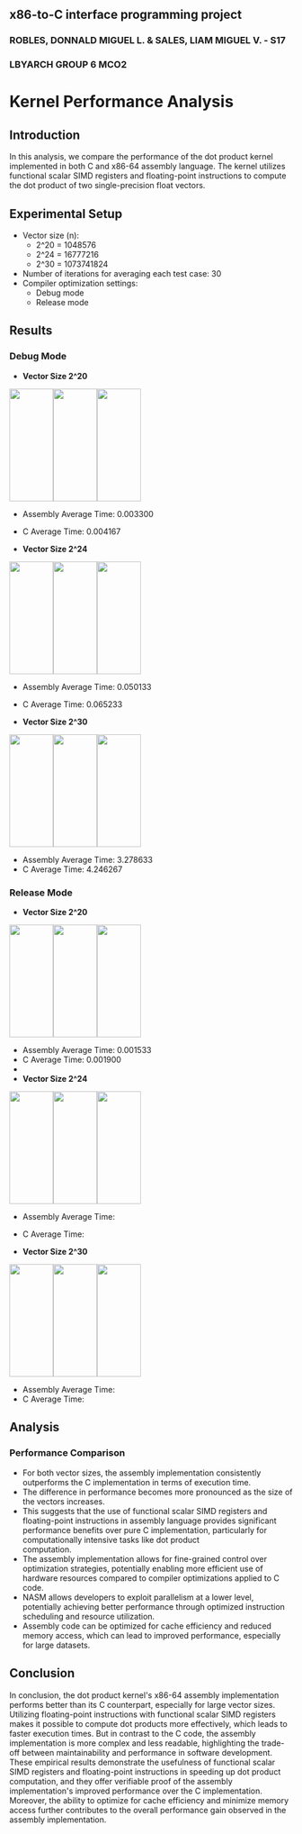 ## x86-to-C interface programming project
### ROBLES, DONNALD MIGUEL L. & SALES, LIAM MIGUEL V. - S17
### LBYARCH GROUP 6 MCO2



# Kernel Performance Analysis

## Introduction
In this analysis, we compare the performance of the dot product kernel implemented in both C and x86-64 assembly language. The kernel utilizes functional scalar SIMD registers and floating-point instructions to compute the dot product of two single-precision float vectors.

## Experimental Setup
- Vector size (n):
  - 2^20 = 1048576
  - 2^24 = 16777216
  - 2^30 = 1073741824
- Number of iterations for averaging each test case: 30
- Compiler optimization settings:
  - Debug mode
  - Release mode

## Results


### Debug Mode
- **Vector Size  2^20**

<div style="display: flex;">
    <img src="https://github.com/MiguelRobles7/Assembly-to-C-Interface-Programming-Project/assets/132888676/bd998b77-84dd-4178-ac4d-80fd2f2f8904" style="width: 78.17px; height: 200px;">
    <img src="https://github.com/MiguelRobles7/Assembly-to-C-Interface-Programming-Project/assets/132888676/86dff322-631a-4479-b6d3-7814e4c41096" style="width: 78.17px; height: 200px;">
    <img src="https://github.com/MiguelRobles7/Assembly-to-C-Interface-Programming-Project/assets/132888676/553d824a-de4c-4f51-aaca-6b2943f3799b" style="width: 78.17px; height: 200px;">
</div>

  - Assembly Average Time: 0.003300
  - C Average Time: 0.004167
    
- **Vector Size  2^24**

<div style="display: flex;">
    <img src="https://github.com/MiguelRobles7/Assembly-to-C-Interface-Programming-Project/assets/132888676/e28a987d-c8b2-4181-8dee-952fcb260c50" style="width: 78.17px; height: 200px;">
    <img src="https://github.com/MiguelRobles7/Assembly-to-C-Interface-Programming-Project/assets/132888676/5b21f20e-13c2-4d46-b4db-a9d27f524b4b" style="width: 78.17px; height: 200px;">
    <img src="https://github.com/MiguelRobles7/Assembly-to-C-Interface-Programming-Project/assets/132888676/44743ebb-5415-4db0-aff9-0c222c77f14e" style="width: 78.17px; height: 200px;">
</div>

  - Assembly Average Time: 0.050133
  - C Average Time: 0.065233

- **Vector Size  2^30**
  
<div style="display: flex;">
    <img src="https://github.com/MiguelRobles7/Assembly-to-C-Interface-Programming-Project/assets/132888676/fc82bab3-cf2b-46ba-ac20-392ce6329fa4" style="width: 78.17px; height: 200px;">
    <img src="https://github.com/MiguelRobles7/Assembly-to-C-Interface-Programming-Project/assets/132888676/c97ff705-26df-44f1-b582-fa8c38a4abf8" style="width: 78.17px; height: 200px;">
    <img src="https://github.com/MiguelRobles7/Assembly-to-C-Interface-Programming-Project/assets/132888676/17579ed8-ae6a-4792-889d-8b24f979afe2" style="width: 78.17px; height: 200px;">
</div>

  - Assembly Average Time: 3.278633
  - C Average Time: 4.246267
 
### Release Mode
- **Vector Size  2^20**

<div style="display: flex;">
    <img src="https://github.com/MiguelRobles7/Assembly-to-C-Interface-Programming-Project/assets/132888676/6f0b9ea1-48df-4188-908b-0848acef6d4a" style="width: 78.17px; height: 200px;">
    <img src="https://github.com/MiguelRobles7/Assembly-to-C-Interface-Programming-Project/assets/132888676/ead4ed0f-9eaa-4ae9-bf41-65cd339bf780" style="width: 78.17px; height: 200px;">
    <img src="https://github.com/MiguelRobles7/Assembly-to-C-Interface-Programming-Project/assets/132888676/06942830-5daf-4f42-ae65-95a5c66fd820" style="width: 78.17px; height: 200px;">
</div>

  - Assembly Average Time: 0.001533
  - C Average Time: 0.001900
  - 
- **Vector Size  2^24**

<div style="display: flex;">
    <img src="" style="width: 78.17px; height: 200px;">
    <img src="" style="width: 78.17px; height: 200px;">
    <img src="" style="width: 78.17px; height: 200px;">
</div>
  
  - Assembly Average Time: 
  - C Average Time:
    
- **Vector Size  2^30**

<div style="display: flex;">
    <img src="" style="width: 78.17px; height: 200px;">
    <img src="" style="width: 78.17px; height: 200px;">
    <img src="" style="width: 78.17px; height: 200px;">
</div>

  - Assembly Average Time: 
  - C Average Time: 

## Analysis

### Performance Comparison
- For both vector sizes, the assembly implementation consistently outperforms the C implementation in terms of execution time.
- The difference in performance becomes more pronounced as the size of the vectors increases.
- This suggests that the use of functional scalar SIMD registers and floating-point instructions in assembly language provides significant performance benefits over pure C implementation, particularly for computationally intensive tasks like dot product   
  computation.
- The assembly implementation allows for fine-grained control over optimization strategies, potentially enabling more efficient use of hardware resources compared to compiler optimizations applied to C code.
- NASM allows developers to exploit parallelism at a lower level, potentially achieving better performance through optimized instruction scheduling and resource utilization.
- Assembly code can be optimized for cache efficiency and reduced memory access, which can lead to improved performance, especially for large datasets.


## Conclusion
In conclusion, the dot product kernel's x86-64 assembly implementation performs better than its C counterpart, especially for large vector sizes.
Utilizing floating-point instructions with functional scalar SIMD registers makes it possible to compute dot products more effectively, which leads to faster execution times.
But in contrast to the C code, the assembly implementation is more complex and less readable, highlighting the trade-off between maintainability and performance in software development.
These empirical results demonstrate the usefulness of functional scalar SIMD registers and floating-point instructions in speeding up dot product computation,
and they offer verifiable proof of the assembly implementation's improved performance over the C implementation.
Moreover, the ability to optimize for cache efficiency and minimize memory access further contributes to the overall performance gain observed in the assembly implementation.
